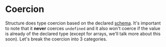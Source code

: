 # Coercion

Structure does type coercion based on the declared [schema](schema-concept/README.md). It's important to note that it __never__ coerces `undefined` and it also won't coerce if the value is already of the declared type (except for arrays, we'll talk more about this soon). Let's break the coercion into 3 categories.
